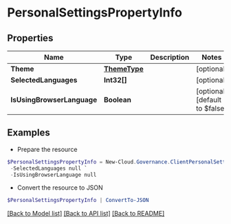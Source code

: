 # PersonalSettingsPropertyInfo
## Properties

Name | Type | Description | Notes
------------ | ------------- | ------------- | -------------
**Theme** | [**ThemeType**](ThemeType.md) |  | [optional] 
**SelectedLanguages** | **Int32[]** |  | [optional] 
**IsUsingBrowserLanguage** | **Boolean** |  | [optional] [default to $false]

## Examples

- Prepare the resource
```powershell
$PersonalSettingsPropertyInfo = New-Cloud.Governance.ClientPersonalSettingsPropertyInfo  -Theme null `
 -SelectedLanguages null `
 -IsUsingBrowserLanguage null
```

- Convert the resource to JSON
```powershell
$PersonalSettingsPropertyInfo | ConvertTo-JSON
```

[[Back to Model list]](../README.md#documentation-for-models) [[Back to API list]](../README.md#documentation-for-api-endpoints) [[Back to README]](../README.md)

